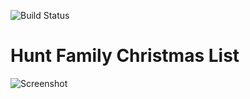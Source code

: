 ![Build Status](https://secure.travis-ci.org/huntca/huntxmas.png)

Hunt Family Christmas List
==========================
![Screenshot](https://raw.github.com/huntca/huntxmas/master/screenshot.png)
